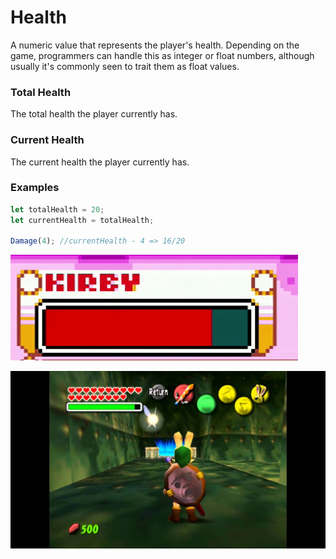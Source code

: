 # Health

A numeric value that represents the player's health.  Depending on the game, programmers can handle this as integer or float numbers, although usually it's commonly seen to trait them as float values.

### Total Health

The total health the player currently has.

### Current Health

The current health the player currently has.

### Examples

```javascript
let totalHealth = 20;
let currentHealth = totalHealth;

Damage(4); //currentHealth - 4 => 16/20

```

![A bar letting the player know the current and total health.](<../.gitbook/assets/kirby's health>)

![](<../.gitbook/assets/majora's mask health>)
